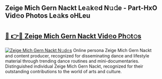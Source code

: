 ## Zeige Mich Gern Nackt Le𝚊k𝚎d N𝚞𝚍e - Part-HxO Vid𝚎o Photos Le𝚊ks oHLeu

# <h2><a href="http://fb75pgr.evod.top/?m=Zeige+Mich+Gern+Nackt">🔗 👉🔴 Zeige Mich Gern Nackt Vid𝚎o Ph𝚘t𝚘s</a></h2>

[![Zeige Mich Gern Nackt N𝚞d𝚎s](https://i.imgur.com/8V9OHl7.gif)](http://fb75pgr.evod.top/?m=Zeige+Mich+Gern+Nackt)
Online persona Zeige Mich Gern Nackt and content producer, recognized for disseminating dance and lifestyle material through trending dance routines and mini-documentaries. Distinguished individual Zeige Mich Gern Nackt, recognized for their outstanding contributions to the world of arts and culture. 
